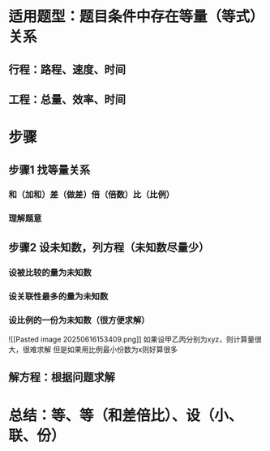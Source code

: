 # 适用题型：题目条件中存在等量（等式）关系
## 行程：路程、速度、时间
## 工程：总量、效率、时间
# 步骤
## 步骤1 找等量关系
### 和（加和）差（做差）倍（倍数）比（比例）
### 理解题意
## 步骤2 设未知数，列方程（未知数尽量少）
### 设被比较的量为未知数
### 设关联性最多的量为未知数
### 设比例的一份为未知数（很方便求解）
![[Pasted image 20250616153409.png]]
如果设甲乙丙分别为xyz，则计算量很大，很难求解
但是如果用比例最小份数为x则好算很多

## 解方程：根据问题求解

# 总结：等、等（和差倍比）、设（小、联、份）